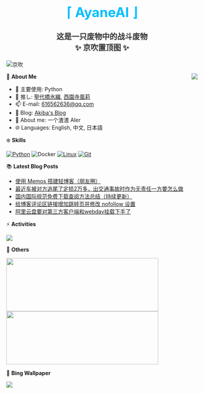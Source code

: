 <div align="center">
  <h1 style="color:#00BFFF;font-size:35px">⌈ AyaneAI ⌋</h1>
  <h3 style="color:#333333;font-size:20px">这是一只废物中的战斗废物<br>✨ 京吹置顶图 ✨</h3>
</div>

![京吹](https://raw.githubusercontent.com/azmiao/azmiao/main/header_img.png)

<a href="https://github.com/AyaneAI">
  <img align="right" src="https://github-readme-stats.vercel.app/api?username=AyaneAI&theme=buefy&show_icons=true&count_private=true" />
</a>

🍓 **About Me**

- 🔭 主要使用: Python
- 🌱 推し: [聖代橋氷織](https://mzh.moegirl.org.cn/zh-hans/%E5%9C%A3%E4%BB%A3%E6%A1%A5%E5%86%B0%E7%BB%87), [西園寺風莉](https://mzh.moegirl.org.cn/%E8%A5%BF%E5%9B%AD%E5%AF%BA%E9%A3%8E%E8%8E%89)
- 📫 E-mail: 616562636@qq.com
- 🍨 Blog: [Akiba's Blog](https://blog.anzu.link)
- 👯 About me: 一个渣渣 AIer
- 🌐 Languages: English, 中文, 日本語

❄️ **Skills**

[![Python](https://img.shields.io/badge/-Python-3776AB?style=flat-square&logo=python&logoColor=ffffff)](https://www.python.org/)
![Docker](https://img.shields.io/badge/Docker-2496ED?style=flat-square&logo=docker&logoColor=ffffff)
[![Linux](https://img.shields.io/badge/-Linux-333333?style=flat-square&logo=linux&logoColor=white)](https://www.linuxfoundation.org/)
[![Git](https://img.shields.io/badge/-Git-f05032?style=flat-square&logo=git&logoColor=white)](https://git-scm.com/)

📚 **Latest Blog Posts**

<!-- BLOG-POST-LIST:START -->
- [使用 Memos 搭建轻博客（朋友圈）](https://www.tjsky.net/tutorial/950?pk_campaign=feed&pk_kwd=https-www-tjsky-net-p950)
- [最近车被对方追尾了定损2万多，出交通事故时作为无责任一方要怎么做](https://www.tjsky.net/natter/942?pk_campaign=feed&pk_kwd=%25e6%259c%2580%25e8%25bf%2591%25e8%25bd%25a6%25e8%25a2%25ab%25e5%25af%25b9%25e6%2596%25b9%25e8%25bf%25bd%25e5%25b0%25be%25e4%25ba%2586%25e5%25ae%259a%25e6%258d%259f2%25e4%25b8%2587%25e5%25a4%259a%25ef%25bc%258c%25e5%2587%25ba%25e4%25ba%25a4%25e9%2580%259a%25e4%25ba%258b%25e6%2595%2585%25e6%2597%25b6%25e8%25a6%2581%25e6%2580%258e)
- [国内国际规范免费下载查阅方法总结（持续更新）](https://www.tjsky.net/news/938?pk_campaign=feed&pk_kwd=https-www-tjsky-net-news-938)
- [给博客评论区链接增加跳转页并修改 nofollow 设置](https://www.tjsky.net/tutorial/930?pk_campaign=feed&pk_kwd=https-www-tjsky-net-tutorial-930)
- [阿里云盘要对第三方客户端和webdav挂载下手了](https://www.tjsky.net/news/927?pk_campaign=feed&pk_kwd=%25e9%2598%25bf%25e9%2587%258c%25e4%25ba%2591%25e7%259b%2598%25e8%25a6%2581%25e5%25af%25b9%25e7%25ac%25ac%25e4%25b8%2589%25e6%2596%25b9%25e5%25ae%25a2%25e6%2588%25b7%25e7%25ab%25af%25e5%2592%258cwebdav%25e6%258c%2582%25e8%25bd%25bd%25e4%25b8%258b%25e6%2589%258b%25e4%25ba%2586)
<!-- BLOG-POST-LIST:END -->

⚡️ **Activities**

<a href="https://github.com/AyaneAI/GPUMonitor">
  <img src="https://github-readme-stats.vercel.app/api/pin/?username=AyaneAI&repo=GPUMonitor&bg_color=30,a6c0fe,f68084&title_color=fff&text_color=fff" />
</a>

🎄 **Others**

<a href="https://github.com/AyaneAI">
  <img width="400" height="140" src="https://card.yuy1n.io/card/76561198344110725/gradient3,en,badge,group">
</a>

<a href="https://github.com/AyaneAI">
  <img width="400" height="140" src="https://github-readme-stats.vercel.app/api/top-langs/?username=AyaneAI&layout=compact&bg_color=30,a6c0fe,f68084&title_color=fff&text_color=fff">
</a>

🗻 **Bing Wallpaper**

<!-- BING-WALLPAPER:START -->
<img src="https://www.bing.com/th?id=OHR.MullOtter_EN-US5451978021_1920x1080.jpg&rf=LaDigue_1920x1080.jpg&pid=hp">
<!-- BING-WALLPAPER:END -->

